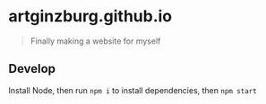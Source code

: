 # artginzburg.github.io

> Finally making a website for myself

## Develop

Install Node, then run `npm i` to install dependencies, then `npm start`
